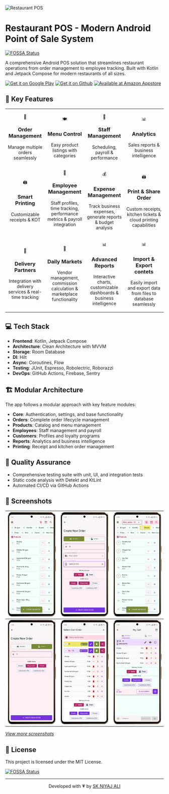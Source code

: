 ![Restaurant POS](https://github.com/user-attachments/assets/756c932c-f3d9-4ab9-83a8-01bb9a454ceb)

# Restaurant POS - Modern Android Point of Sale System

[![FOSSA Status](https://app.fossa.com/api/projects/git%2Bgithub.com%2Fskniyajali%2FRestaurant-Billing-POS.svg?type=shield)](https://app.fossa.com/projects/git%2Bgithub.com%2Fskniyajali%2FRestaurant-Billing-POS?ref=badge_shield)

A comprehensive Android POS solution that streamlines restaurant operations from order management to
employee tracking. Built with Kotlin and Jetpack Compose for modern restaurants of all sizes.

[<img  alt='Get it on Google Play' src='https://play.google.com/intl/en_us/badges/static/images/badges/en_badge_web_generic.png' height="80" />](https://play.google.com/store/apps/details?id=com.niyaj.poposroom)
[<img alt='Get it on Github' src='https://github.com/user-attachments/assets/28de125a-29d3-42a6-9a2b-66f06c72325f' height="80" />](https://github.com/devikontech/restaurant-billing-pos/releases/latest)
[<img src="https://user-images.githubusercontent.com/32322857/219019331-027a6775-7362-44bb-a026-281f71e9b37b.png" alt="Available at Amazon Appstore" height="80">](https://www.amazon.com/gp/product/B0DHRGR66D)

## 🚀 Key Features


<div align="center">

<table>
<tr>
<td width="25%" align="center">

🛒

### Order Management

Manage multiple orders seamlessly
</td>

<td width="25%" align="center">

🍽️

### Menu Control

Easy product listings with categories
</td>
<td width="25%" align="center">

👥

### Staff Management

Scheduling, payroll & performance
</td>
<td width="25%" align="center">

📊

### Analytics

Sales reports & business intelligence
</td>
</tr>

<tr>

<td width="25%" align="center">

🖨️

### Smart Printing

Customizable receipts & KOT
</td>


<td width="25%" align="center">
  👥

### Employee Management
Staff profiles, time tracking, performance metrics & payroll integration
</td>
<td width="25%" align="center">

💰

### Expense Management
Track business expenses, generate reports & budget analysis
</td>
<td width="25%" align="center">

🖨️

### Print & Share Order
Custom receipts, kitchen tickets & cloud printing capabilities
</td>
</tr>

<td width="25%" align="center">

🛵

### Delivery Partners
Integration with delivery services & real-time tracking
</td>
<td width="25%" align="center">

🏪

### Daily Markets
Vendor management, commission calculation & marketplace functionality
</td>
<td width="25%" align="center">

📊

### Advanced Reports
Interactive charts, customizable dashboards & business intelligence
</td>

<td width="25%" align="center">

📊

### Import & Export contets
Easily import and export data from files to database seamlessly
</td>

</tr>
</table>

</div>

## 💻 Tech Stack

- **Frontend**: Kotlin, Jetpack Compose
- **Architecture**: Clean Architecture with MVVM
- **Storage**: Room Database
- **DI**: Hilt
- **Async**: Coroutines, Flow
- **Testing**: JUnit, Espresso, Robolectric, Roborazzi
- **DevOps**: GitHub Actions, Firebase, Sentry

## 🏗️ Modular Architecture

The app follows a modular approach with key feature modules:

- **Core**: Authentication, settings, and base functionality
- **Orders**: Complete order lifecycle management
- **Products**: Catalog and menu management
- **Employees**: Staff management and payroll
- **Customers**: Profiles and loyalty programs
- **Reports**: Analytics and business intelligence
- **Printing**: Receipt and kitchen order management


## 🧪 Quality Assurance

- Comprehensive testing suite with unit, UI, and integration tests
- Static code analysis with Detekt and KtLint
- Automated CI/CD via GitHub Actions

## 📱 Screenshots

| ![Login Screen](docs/mockup/1.png) | ![Dashboard](docs/mockup/2.png) | ![Order Management](docs/mockup/3.png)    |
|------------------------------------|---------------------------------|-------------------------------------------|
| ![Menu Editor](docs/mockup/4.png)  | ![Reports](docs/mockup/5.png)   | ![Employee Management](docs/mockup/6.png) |

*[View more screenshots](SCREENSHOTS.md)*

## 📄 License

This project is licensed under the MIT License.

[![FOSSA Status](https://app.fossa.com/api/projects/git%2Bgithub.com%2Fskniyajali%2FRestaurant-Billing-POS.svg?type=large)](https://app.fossa.com/projects/git%2Bgithub.com%2Fskniyajali%2FRestaurant-Billing-POS?ref=badge_large)

---
<div align="center">

Developed with 💗 by [SK NIYAJ ALI](https://github.com/niyajali)

</div>